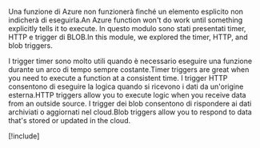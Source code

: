 <span data-ttu-id="4c58e-101">Una funzione di Azure non funzionerà finché un elemento esplicito non indicherà di eseguirla.</span><span class="sxs-lookup"><span data-stu-id="4c58e-101">An Azure function won't do work until something explicitly tells it to execute.</span></span> <span data-ttu-id="4c58e-102">In questo modulo sono stati presentati timer, HTTP e trigger di BLOB.</span><span class="sxs-lookup"><span data-stu-id="4c58e-102">In this module, we explored the timer, HTTP, and blob triggers.</span></span>

<span data-ttu-id="4c58e-103">I trigger timer sono molto utili quando è necessario eseguire una funzione durante un arco di tempo sempre costante.</span><span class="sxs-lookup"><span data-stu-id="4c58e-103">Timer triggers are great when you need to execute a function at a consistent time.</span></span> <span data-ttu-id="4c58e-104">I trigger HTTP consentono di eseguire la logica quando si ricevono i dati da un'origine esterna.</span><span class="sxs-lookup"><span data-stu-id="4c58e-104">HTTP triggers allow you to execute logic when you receive data from an outside source.</span></span> <span data-ttu-id="4c58e-105">I trigger dei blob consentono di rispondere ai dati archiviati o aggiornati nel cloud.</span><span class="sxs-lookup"><span data-stu-id="4c58e-105">Blob triggers allow you to respond to data that's stored or updated in the cloud.</span></span>

[!include[](../../../includes/azure-sandbox-cleanup.md)]
